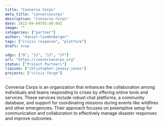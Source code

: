 ```yaml
---
title: "Conversa Corps"
meta_title: "conversacorps"
description: "Conversa Corps"
date: 2022-04-04T05:00:00Z
image: ""
categories: ["partner"]
author: "daniel-lindenberger"
tags: ["crisis response", "platform"]
draft: true

sdgs: ["9", "11", "13", "17"]
url: "https://conversacorps.org"
status: ["Project Partners"]
liaison: ["christopher-jonesy-jones"]
projects: ["crisis-forge"]
---
```


Conversa Corps is an organization that enhances the collaboration among individuals and teams responding to crises by offering online tools and services. These services include robust chat platforms, a community database, and support for coordinating missions during events like wildfires and other emergencies. Their approach focuses on preemptive setup for communication and collaboration to effectively manage disaster responses and improve outcomes.
